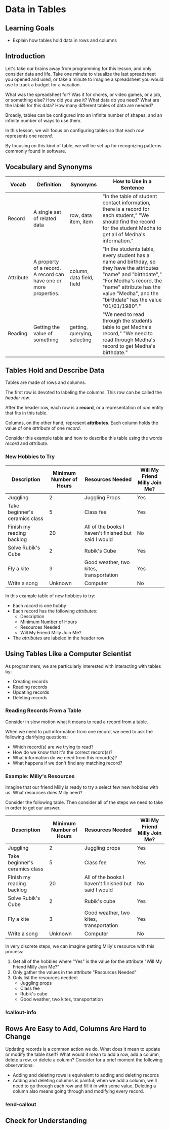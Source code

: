 # Data in Tables

## Learning Goals

- Explain how tables hold data in rows and columns

## Introduction

Let's take our brains away from programming for this lesson, and only consider data and life. Take one minute to visualize the last spreadsheet you opened and used, or take a minute to imagine a spreadsheet you would use to track a budget for a vacation.

What was the spreadsheet for? Was it for chores, or video games, or a job, or something else? How did you use it?
What data do you need? What are the labels for this data? How many different tables of data are needed?

Broadly, tables can be configured into an infinite number of shapes, and an infinite number of ways to use them.

In this lesson, we will focus on configuring tables so that each _row_ represents one _record_.

By focusing on this kind of table, we will be set up for recognizing patterns commonly found in software.

## Vocabulary and Synonyms

| Vocab | Definition | Synonyms | How to Use in a Sentence |
| ----- | ---------- | -------- | ------------------------ |
Record | A single set of related data | row, data item, item | "In the table of student contact information, there is a record for each student," "We should find the record for the student Medha to get all of Medha's information."
Attribute | A property of a record. A record can have one or more properties. | column, data field, field | "In the students table, every student has a name and birthday, so they have the attributes "name" and "birthdate"," "For Medha's record, the "name" attribute has the value "Medha", and the "birthdate" has the value "01/01/1980"."
Reading | Getting the value of something | getting, querying, selecting | "We need to read through the students table to get Medha's record," "We need to read through Medha's record to get Medha's birthdate."

## Tables Hold and Describe Data

Tables are made of rows and columns.

The first row is devoted to labeling the columns. This row can be called the _header row_.

After the header row, each row is a **record**, or a representation of _one_ entity that fits in this table.

Columns, on the other hand, represent **attributes**. Each column holds the value of one _attribute_ of one _record_.

Consider this example table and how to describe this table using the words _record_ and _attribute_.

### New Hobbies to Try

| Description                    | Minimum Number of Hours | Resources Needed                                     | Will My Friend Milly Join Me? |
| ------------------------------ | ----------------------- | ---------------------------------------------------- | ----------------------------- |
| Juggling                       | 2                       | Juggling Props                                       | Yes                           |
| Take beginner's ceramics class | 5                       | Class fee                                            | Yes                           |
| Finish my reading backlog      | 20                      | All of the books I haven't finished but said I would | No                            |
| Solve Rubik's Cube             | 2                       | Rubik's Cube                                         | Yes                           |
| Fly a kite                     | 3                       | Good weather, two kites, transportation              | Yes                           |
| Write a song                   | Unknown                 | Computer                                             | No                            |

In this example table of new hobbies to try:

- Each _record_ is one hobby
- Each record has the following _attributes_:
    - Description
    - Minimum Number of Hours
    - Resources Needed
    - Will My Friend Milly Join Me?
- The _attributes_ are labeled in the header row

## Using Tables Like a Computer Scientist

As programmers, we are particularly interested with interacting with tables by:

- Creating records
- Reading records
- Updating records
- Deleting records

### Reading Records From a Table

Consider in slow motion what it means to read a record from a table.

When we need to pull information from one record, we need to ask the following clarifying questions:

- Which record(s) are we trying to read?
- How do we know that it's the correct record(s)?
- What information do we need from this record(s)?
- What happens if we don't find any matching record?

### Example: Milly's Resources

Imagine that our friend Milly is ready to try a select few new hobbies with us. What resources does Milly need?

Consider the following table. Then consider all of the steps we need to take in order to get our answer.

| Description                    | Minimum Number of Hours | Resources Needed                                     | Will My Friend Milly Join Me? |
| ------------------------------ | ----------------------- | ---------------------------------------------------- | ----------------------------- |
| Juggling                       | 2                       | Juggling props                                       | Yes                           |
| Take beginner's ceramics class | 5                       | Class fee                                            | Yes                           |
| Finish my reading backlog      | 20                      | All of the books I haven't finished but said I would | No                            |
| Solve Rubik's Cube             | 2                       | Rubik's cube                                         | Yes                           |
| Fly a kite                     | 3                       | Good weather, two kites, transportation              | Yes                           |
| Write a song                   | Unknown                 | Computer                                             | No                            |

In very discrete steps, we can imagine getting Milly's resource with this process:

1. Get all of the hobbies where "Yes" is the value for the attribute "Will My Friend Milly Join Me?"
1. Only gather the values in the attribute "Resources Needed"
1. Only list the resources needed:
    - Juggling props
    - Class fee
    - Rubik's cube
    - Good weather, two kites, transportation

### !callout-info

## Rows Are Easy to Add, Columns Are Hard to Change

Updating records is a common action we do. What does it mean to update or modify the table itself? What would it mean to add a row, add a column, delete a row, or delete a column? Consider for a brief moment the following observations:

- Adding and deleting rows is equivalent to adding and deleting records
- Adding and deleting columns is painful; when we add a column, we'll need to go through each row and fill it in with some value. Deleting a column also means going through and modifying every record.

### !end-callout

## Check for Understanding


